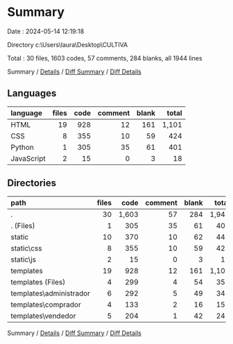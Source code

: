 # Summary

Date : 2024-05-14 12:19:18

Directory c:\\Users\\laura\\Desktop\\CULTIVA

Total : 30 files,  1603 codes, 57 comments, 284 blanks, all 1944 lines

Summary / [Details](details.md) / [Diff Summary](diff.md) / [Diff Details](diff-details.md)

## Languages
| language | files | code | comment | blank | total |
| :--- | ---: | ---: | ---: | ---: | ---: |
| HTML | 19 | 928 | 12 | 161 | 1,101 |
| CSS | 8 | 355 | 10 | 59 | 424 |
| Python | 1 | 305 | 35 | 61 | 401 |
| JavaScript | 2 | 15 | 0 | 3 | 18 |

## Directories
| path | files | code | comment | blank | total |
| :--- | ---: | ---: | ---: | ---: | ---: |
| . | 30 | 1,603 | 57 | 284 | 1,944 |
| . (Files) | 1 | 305 | 35 | 61 | 401 |
| static | 10 | 370 | 10 | 62 | 442 |
| static\\css | 8 | 355 | 10 | 59 | 424 |
| static\\js | 2 | 15 | 0 | 3 | 18 |
| templates | 19 | 928 | 12 | 161 | 1,101 |
| templates (Files) | 4 | 299 | 4 | 54 | 357 |
| templates\\administrador | 6 | 292 | 5 | 49 | 346 |
| templates\\comprador | 4 | 133 | 2 | 16 | 151 |
| templates\\vendedor | 5 | 204 | 1 | 42 | 247 |

Summary / [Details](details.md) / [Diff Summary](diff.md) / [Diff Details](diff-details.md)